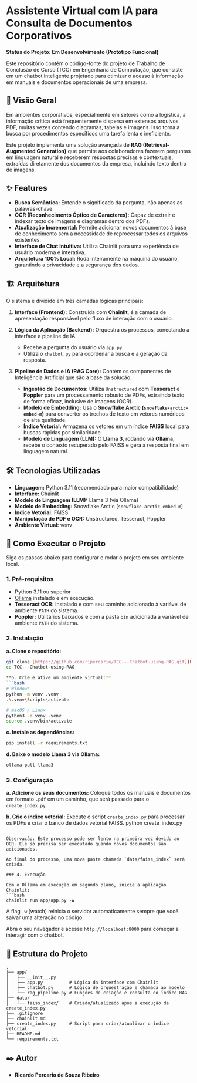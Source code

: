 # Assistente Virtual com IA para Consulta de Documentos Corporativos

**Status do Projeto: Em Desenvolvimento (Protótipo Funcional)**

Este repositório contém o código-fonte do projeto de Trabalho de Conclusão de Curso (TCC) em Engenharia de Computação, que consiste em um chatbot inteligente projetado para otimizar o acesso à informação em manuais e documentos operacionais de uma empresa.

## 📖 Visão Geral

Em ambientes corporativos, especialmente em setores como a logística, a informação crítica está frequentemente dispersa em extensos arquivos PDF, muitas vezes contendo diagramas, tabelas e imagens. Isso torna a busca por procedimentos específicos uma tarefa lenta e ineficiente.

Este projeto implementa uma solução avançada de **RAG (Retrieval-Augmented Generation)** que permite aos colaboradores fazerem perguntas em linguagem natural e receberem respostas precisas e contextuais, extraídas diretamente dos documentos da empresa, incluindo texto dentro de imagens.

## ✨ Features

* **Busca Semântica:** Entende o significado da pergunta, não apenas as palavras-chave.
* **OCR (Reconhecimento Óptico de Caracteres):** Capaz de extrair e indexar texto de imagens e diagramas dentro dos PDFs.
* **Atualização Incremental:** Permite adicionar novos documentos à base de conhecimento sem a necessidade de reprocessar todos os arquivos existentes.
* **Interface de Chat Intuitiva:** Utiliza Chainlit para uma experiência de usuário moderna e interativa.
* **Arquitetura 100% Local:** Roda inteiramente na máquina do usuário, garantindo a privacidade e a segurança dos dados.

## 🏗️ Arquitetura

O sistema é dividido em três camadas lógicas principais:

1.  **Interface (Frontend):** Construída com **Chainlit**, é a camada de apresentação responsável pelo fluxo de interação com o usuário.
2.  **Lógica da Aplicação (Backend):** Orquestra os processos, conectando a interface à pipeline de IA.
    * Recebe a pergunta do usuário via `app.py`.
    * Utiliza o `chatbot.py` para coordenar a busca e a geração da resposta.

3.  **Pipeline de Dados e IA (RAG Core):** Contém os componentes de Inteligência Artificial que são a base da solução.
    * **Ingestão de Documentos:** Utiliza `Unstructured` com **Tesseract** e **Poppler** para um processamento robusto de PDFs, extraindo texto de forma eficaz, inclusive de imagens (OCR).
    * **Modelo de Embedding:** Usa o **Snowflake Arctic (`snowflake-arctic-embed-m`)** para converter os trechos de texto em vetores numéricos de alta qualidade.
    * **Índice Vetorial:** Armazena os vetores em um índice **FAISS** local para buscas rápidas por similaridade.
    * **Modelo de Linguagem (LLM):** O **Llama 3**, rodando via **Ollama**, recebe o contexto recuperado pelo FAISS e gera a resposta final em linguagem natural.

## 🛠️ Tecnologias Utilizadas

-   **Linguagem:** Python 3.11 (recomendado para maior compatibilidade)
-   **Interface:** Chainlit
-   **Modelo de Linguagem (LLM):** Llama 3 (via Ollama)
-   **Modelo de Embedding:** Snowflake Arctic (`snowflake-arctic-embed-m`)
-   **Índice Vetorial:** FAISS
-   **Manipulação de PDF e OCR:** Unstructured, Tesseract, Poppler
-   **Ambiente Virtual:** venv

## 🚀 Como Executar o Projeto

Siga os passos abaixo para configurar e rodar o projeto em seu ambiente local.

### 1. Pré-requisitos

-   Python 3.11 ou superior
-   [Ollama](https://ollama.com/) instalado e em execução.
-   **Tesseract OCR:** Instalado e com seu caminho adicionado à variável de ambiente `PATH` do sistema.
-   **Poppler:** Utilitários baixados e com a pasta `bin` adicionada à variável de ambiente `PATH` do sistema.

### 2. Instalação

**a. Clone o repositório:**
```bash
git clone [https://github.com/ripercario/TCC---Chatbot-using-RAG.git](https://github.com/ripercario/TCC---Chatbot-using-RAG.git)
cd TCC---Chatbot-using-RAG

**b. Crie e ative um ambiente virtual:**
```bash
# Windows
python -m venv .venv
.\.venv\Scripts\activate

# macOS / Linux
python3 -m venv .venv
source .venv/bin/activate
```

**c. Instale as dependências:**
```bash
pip install -r requirements.txt
```

**d. Baixe o modelo Llama 3 via Ollama:**
```bash
ollama pull llama3
```

### 3. Configuração

**a. Adicione os seus documentos:**
Coloque todos os manuais e documentos em formato `.pdf` em um caminho, que será passado para o `create_index.py`.

**b. Crie o índice vetorial:**
Execute o script `create_index.py` para processar os PDFs e criar o banco de dados vetorial FAISS.
python create_index.py
```

Observação: Este processo pode ser lento na primeira vez devido ao OCR. Ele só precisa ser executado quando novos documentos são adicionados.

Ao final do processo, uma nova pasta chamada `data/faiss_index` será criada.

### 4. Execução

Com o Ollama em execução em segundo plano, inicie a aplicação Chainlit:
```bash
chainlit run app/app.py -w
```
A flag `-w` (watch) reinicia o servidor automaticamente sempre que você salvar uma alteração no código.

Abra o seu navegador e acesse `http://localhost:8000` para começar a interagir com o chatbot.

## 📁 Estrutura do Projeto
```
.
├── app/
│   ├── __init__.py
│   ├── app.py          # Lógica da interface com Chainlit
│   ├── chatbot.py      # Lógica de orquestração e chamada ao modelo
│   └── rag_pipeline.py # Funções de criação e consulta do índice RAG   
├── data/
│   └── faiss_index/    # Criado/atualizado após a execução de create_index.py
├── .gitignore
├── chainlit.md
├── create_index.py     # Script para criar/atualizar o índice vetorial
├── README.md
└── requirements.txt
```

## ✒️ Autor

-   **Ricardo Percario de Souza Ribeiro** 